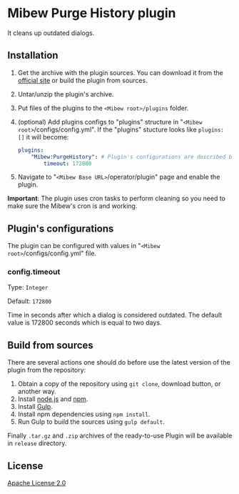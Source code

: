 # Mibew Purge History plugin

It cleans up outdated dialogs.


## Installation

1. Get the archive with the plugin sources. You can download it from the [official site](https://mibew.org/plugins) or build the plugin from sources.

2. Untar/unzip the plugin's archive.

3. Put files of the plugins to the `<Mibew root>/plugins`  folder.

4. (optional) Add plugins configs to "plugins" structure in "`<Mibew root>`/configs/config.yml". If the "plugins" stucture looks like `plugins: []` it will become:
    ```yaml
    plugins:
        "Mibew:PurgeHistory": # Plugin's configurations are described below
            timeout: 172800
    ```

5. Navigate to "`<Mibew Base URL>`/operator/plugin" page and enable the plugin.

**Important**: The plugin uses cron tasks to perform cleaning so you need to make sure the Mibew's cron is and working.


## Plugin's configurations

The plugin can be configured with values in "`<Mibew root>`/configs/config.yml" file.

### config.timeout

Type: `Integer`

Default: `172800`

Time in seconds after which a dialog is considered outdated. The default value is 172800 seconds which is equal to two days.


## Build from sources

There are several actions one should do before use the latest version of the plugin from the repository:

1. Obtain a copy of the repository using `git clone`, download button, or another way.
2. Install [node.js](http://nodejs.org/) and [npm](https://www.npmjs.org/).
3. Install [Gulp](http://gulpjs.com/).
4. Install npm dependencies using `npm install`.
5. Run Gulp to build the sources using `gulp default`.

Finally `.tar.gz` and `.zip` archives of the ready-to-use Plugin will be available in `release` directory.


## License

[Apache License 2.0](http://www.apache.org/licenses/LICENSE-2.0.html)
